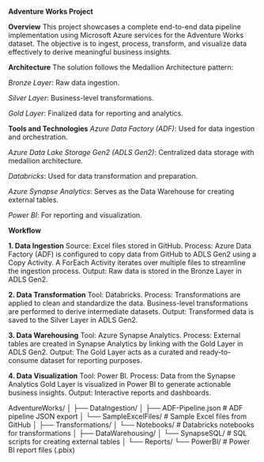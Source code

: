 ****Adventure Works Project****

**Overview**
This project showcases a complete end-to-end data pipeline implementation using Microsoft Azure services for the Adventure Works dataset. The objective is to ingest, process, transform, and visualize data effectively to derive meaningful business insights.

**Architecture**
The solution follows the Medallion Architecture pattern:

*Bronze Layer*: Raw data ingestion.

*Silver Layer*: Business-level transformations.

*Gold Layer*: Finalized data for reporting and analytics.

**Tools and Technologies**
*Azure Data Factory (ADF)*: Used for data ingestion and orchestration.

*Azure Data Lake Storage Gen2 (ADLS Gen2)*: Centralized data storage with medallion architecture.

*Databricks*: Used for data transformation and preparation.

*Azure Synapse Analytics*: Serves as the Data Warehouse for creating external tables.

*Power BI*: For reporting and visualization.

**Workflow**

**1. Data Ingestion**
Source: Excel files stored in GitHub.
Process:
Azure Data Factory (ADF) is configured to copy data from GitHub to ADLS Gen2 using a Copy Activity.
A ForEach Activity iterates over multiple files to streamline the ingestion process.
Output: Raw data is stored in the Bronze Layer in ADLS Gen2.

**2. Data Transformation**
Tool: Databricks.
Process:
Transformations are applied to clean and standardize the data.
Business-level transformations are performed to derive intermediate datasets.
Output: Transformed data is saved to the Silver Layer in ADLS Gen2.

**3. Data Warehousing**
Tool: Azure Synapse Analytics.
Process:
External tables are created in Synapse Analytics by linking with the Gold Layer in ADLS Gen2.
Output: The Gold Layer acts as a curated and ready-to-consume dataset for reporting purposes.

**4. Data Visualization**
Tool: Power BI.
Process:
Data from the Synapse Analytics Gold Layer is visualized in Power BI to generate actionable business insights.
Output: Interactive reports and dashboards.

AdventureWorks/
│
├── DataIngestion/
│   ├── ADF-Pipeline.json  # ADF pipeline JSON export
│   └── SampleExcelFiles/  # Sample Excel files from GitHub
│
├── Transformations/
│   └── Notebooks/         # Databricks notebooks for transformations
│
├── DataWarehousing/
│   └── SynapseSQL/        # SQL scripts for creating external tables
│
└── Reports/
    └── PowerBI/           # Power BI report files (.pbix)
